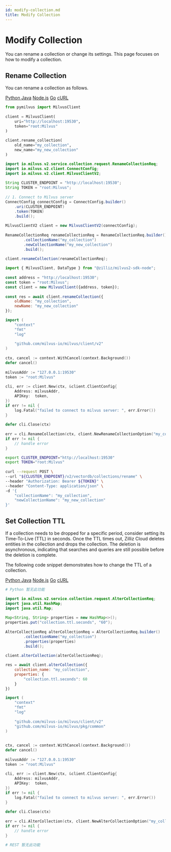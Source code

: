```yaml
---
id: modify-collection.md
title: Modify Collection​
---
```


# Modify Collection​

You can rename a collection or change its settings. This page focuses on how to modify a collection.​

## Rename Collection​

You can rename a collection as follows.​

<div class="multipleCode">
  <a href="#Python">Python </a>
  <a href="#Java">Java</a>
  <a href="#JavaScript">Node.js</a>
  <a href="#Go">Go</a>
  <a href="#Bash">cURL</a>
</div>

```Python
from pymilvus import MilvusClient​
​
client = MilvusClient(​
    uri="http://localhost:19530",​
    token="root:Milvus"​
)​
​
client.rename_collection(​
    old_name="my_collection",​
    new_name="my_new_collection"​
)​

```

```Java
import io.milvus.v2.service.collection.request.RenameCollectionReq;​
import io.milvus.v2.client.ConnectConfig;​
import io.milvus.v2.client.MilvusClientV2;​
​
String CLUSTER_ENDPOINT = "http://localhost:19530";​
String TOKEN = "root:Milvus";​
​
// 1. Connect to Milvus server​
ConnectConfig connectConfig = ConnectConfig.builder()​
    .uri(CLUSTER_ENDPOINT)​
    .token(TOKEN)​
    .build();​
    ​
MilvusClientV2 client = new MilvusClientV2(connectConfig);​
​
RenameCollectionReq renameCollectionReq = RenameCollectionReq.builder()​
        .collectionName("my_collection")​
        .newCollectionName("my_new_collection")​
        .build();​
​
client.renameCollection(renameCollectionReq);​

```

```JavaScript
import { MilvusClient, DataType } from "@zilliz/milvus2-sdk-node";​
​
const address = "http://localhost:19530";​
const token = "root:Milvus";​
const client = new MilvusClient({address, token});​
​
const res = await client.renameCollection({​
    oldName: "my_collection",​
    newName: "my_new_collection"​
});​

```

```Go
import (​
    "context"​
    "fmt"​
    "log"​
​
    "github.com/milvus-io/milvus/client/v2"​
)​
​
ctx, cancel := context.WithCancel(context.Background())​
defer cancel()​
​
milvusAddr := "127.0.0.1:19530"​
token := "root:Milvus"​
​
cli, err := client.New(ctx, &client.ClientConfig{​
    Address: milvusAddr,​
    APIKey:  token,​
})​
if err != nil {​
    log.Fatal("failed to connect to milvus server: ", err.Error())​
}​
​
defer cli.Close(ctx)​
​
err = cli.RenameCollection(ctx, client.NewRenameCollectionOption("my_collection", "my_new_collection"))​
if err != nil {​
    // handle error​
}​

```

```Bash
export CLUSTER_ENDPOINT="http://localhost:19530"​
export TOKEN="root:Milvus"​
​
curl --request POST \​
--url "${CLUSTER_ENDPOINT}/v2/vectordb/collections/rename" \​
--header "Authorization: Bearer ${TOKEN}" \​
--header "Content-Type: application/json" \​
-d '{​
    "collectionName": "my_collection",​
    "newCollectionName": "my_new_collection"​
}'​

```

## Set Collection TTL​

If a collection needs to be dropped for a specific period, consider setting its Time-To-Live (TTL) in seconds. Once the TTL times out, Zilliz Cloud deletes entities in the collection and drops the collection. The deletion is asynchronous, indicating that searches and queries are still possible before the deletion is complete.​

The following code snippet demonstrates how to change the TTL of a collection.​

<div class="multipleCode">
  <a href="#Python">Python </a>
  <a href="#Java">Java</a>
  <a href="#JavaScript">Node.js</a>
  <a href="#Go">Go</a>
  <a href="#Bash">cURL</a>
</div>

```Python
# Python 暂无此功能​

```

```Java
import io.milvus.v2.service.collection.request.AlterCollectionReq;​
import java.util.HashMap;​
import java.util.Map;​
​
Map<String, String> properties = new HashMap<>();​
properties.put("collection.ttl.seconds", "60");​
​
AlterCollectionReq alterCollectionReq = AlterCollectionReq.builder()​
        .collectionName("my_collection")​
        .properties(properties)​
        .build();​
​
client.alterCollection(alterCollectionReq);​

```

```JavaScript
res = await client.alterCollection({​
    collection_name: "my_collection",​
    properties: {​
        "collection.ttl.seconds": 60​
    }​
})​

```

```Go
import (​
    "context"​
    "fmt"​
    "log"​
​
    "github.com/milvus-io/milvus/client/v2"​
    "github.com/milvus-io/milvus/pkg/common"​
)​
​
​
ctx, cancel := context.WithCancel(context.Background())​
defer cancel()​
​
milvusAddr := "127.0.0.1:19530"​
token := "root:Milvus"​
​
cli, err := client.New(ctx, &client.ClientConfig{​
    Address: milvusAddr,​
    APIKey:  token,​
})​
if err != nil {​
    log.Fatal("failed to connect to milvus server: ", err.Error())​
}​
​
defer cli.Close(ctx)​
​
err = cli.AlterCollection(ctx, client.NewAlterCollectionOption("my_collection").WithProperty(common.CollectionTTLConfigKey, 60))​
if err != nil {​
    // handle error​
}​

```

```Bash
# REST 暂无此功能​

```
